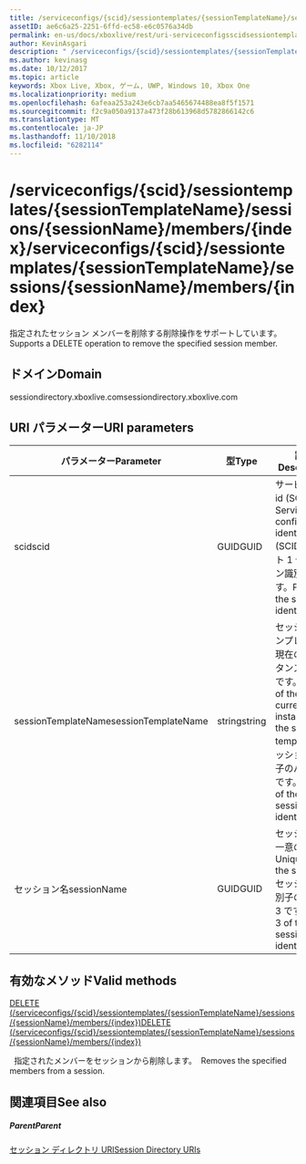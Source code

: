 ```yaml
---
title: /serviceconfigs/{scid}/sessiontemplates/{sessionTemplateName}/sessions/{sessionName}/members/{index}
assetID: ae6c6a25-2251-6ffd-ec58-e6c0576a34db
permalink: en-us/docs/xboxlive/rest/uri-serviceconfigsscidsessiontemplatessessiontemplatenamesessionnamemembersindex.html
author: KevinAsgari
description: " /serviceconfigs/{scid}/sessiontemplates/{sessionTemplateName}/sessions/{sessionName}/members/{index}"
ms.author: kevinasg
ms.date: 10/12/2017
ms.topic: article
keywords: Xbox Live, Xbox, ゲーム, UWP, Windows 10, Xbox One
ms.localizationpriority: medium
ms.openlocfilehash: 6afeaa253a243e6cb7aa5465674488ea8f5f1571
ms.sourcegitcommit: f2c9a050a9137a473f28b613968d5782866142c6
ms.translationtype: MT
ms.contentlocale: ja-JP
ms.lasthandoff: 11/10/2018
ms.locfileid: "6282114"
---
```

# <a name="serviceconfigsscidsessiontemplatessessiontemplatenamesessionssessionnamemembersindex"></a><span data-ttu-id="8d2d2-104">/serviceconfigs/{scid}/sessiontemplates/{sessionTemplateName}/sessions/{sessionName}/members/{index}</span><span class="sxs-lookup"><span data-stu-id="8d2d2-104">/serviceconfigs/{scid}/sessiontemplates/{sessionTemplateName}/sessions/{sessionName}/members/{index}</span></span>
<span data-ttu-id="8d2d2-105">指定されたセッション メンバーを削除する削除操作をサポートしています。</span><span class="sxs-lookup"><span data-stu-id="8d2d2-105">Supports a DELETE operation to remove the specified session member.</span></span>
<a id="ID4EO"></a>


## <a name="domain"></a><span data-ttu-id="8d2d2-106">ドメイン</span><span class="sxs-lookup"><span data-stu-id="8d2d2-106">Domain</span></span>
<span data-ttu-id="8d2d2-107">sessiondirectory.xboxlive.com</span><span class="sxs-lookup"><span data-stu-id="8d2d2-107">sessiondirectory.xboxlive.com</span></span>  
<a id="ID4ET"></a>


## <a name="uri-parameters"></a><span data-ttu-id="8d2d2-108">URI パラメーター</span><span class="sxs-lookup"><span data-stu-id="8d2d2-108">URI parameters</span></span>

| <span data-ttu-id="8d2d2-109">パラメーター</span><span class="sxs-lookup"><span data-stu-id="8d2d2-109">Parameter</span></span>| <span data-ttu-id="8d2d2-110">型</span><span class="sxs-lookup"><span data-stu-id="8d2d2-110">Type</span></span>| <span data-ttu-id="8d2d2-111">説明</span><span class="sxs-lookup"><span data-stu-id="8d2d2-111">Description</span></span>|
| --- | --- | --- |
| <span data-ttu-id="8d2d2-112">scid</span><span class="sxs-lookup"><span data-stu-id="8d2d2-112">scid</span></span>| <span data-ttu-id="8d2d2-113">GUID</span><span class="sxs-lookup"><span data-stu-id="8d2d2-113">GUID</span></span>| <span data-ttu-id="8d2d2-114">サービス構成 id (SCID)。</span><span class="sxs-lookup"><span data-stu-id="8d2d2-114">Service configuration identifier (SCID).</span></span> <span data-ttu-id="8d2d2-115">パート 1 セッション識別子です。</span><span class="sxs-lookup"><span data-stu-id="8d2d2-115">Part 1 of the session identifier.</span></span>|
| <span data-ttu-id="8d2d2-116">sessionTemplateName</span><span class="sxs-lookup"><span data-stu-id="8d2d2-116">sessionTemplateName</span></span>| <span data-ttu-id="8d2d2-117">string</span><span class="sxs-lookup"><span data-stu-id="8d2d2-117">string</span></span>| <span data-ttu-id="8d2d2-118">セッション テンプレートの現在のインスタンスの名前です。</span><span class="sxs-lookup"><span data-stu-id="8d2d2-118">Name of the current instance of the session template.</span></span> <span data-ttu-id="8d2d2-119">セッション識別子のパート 2 です。</span><span class="sxs-lookup"><span data-stu-id="8d2d2-119">Part 2 of the session identifier.</span></span>|
| <span data-ttu-id="8d2d2-120">セッション名</span><span class="sxs-lookup"><span data-stu-id="8d2d2-120">sessionName</span></span>| <span data-ttu-id="8d2d2-121">GUID</span><span class="sxs-lookup"><span data-stu-id="8d2d2-121">GUID</span></span>| <span data-ttu-id="8d2d2-122">セッションの一意の ID。</span><span class="sxs-lookup"><span data-stu-id="8d2d2-122">Unique ID of the session.</span></span> <span data-ttu-id="8d2d2-123">セッション識別子のパート 3 です。</span><span class="sxs-lookup"><span data-stu-id="8d2d2-123">Part 3 of the session identifier.</span></span>|

<a id="ID4EDC"></a>


## <a name="valid-methods"></a><span data-ttu-id="8d2d2-124">有効なメソッド</span><span class="sxs-lookup"><span data-stu-id="8d2d2-124">Valid methods</span></span>

[<span data-ttu-id="8d2d2-125">DELETE (/serviceconfigs/{scid}/sessiontemplates/{sessionTemplateName}/sessions/{sessionName}/members/{index})</span><span class="sxs-lookup"><span data-stu-id="8d2d2-125">DELETE (/serviceconfigs/{scid}/sessiontemplates/{sessionTemplateName}/sessions/{sessionName}/members/{index})</span></span>](uri-serviceconfigsscidsessiontemplatessessiontemplatenamesessionnamemembersindexdelete.md)

<span data-ttu-id="8d2d2-126">&nbsp;&nbsp;指定されたメンバーをセッションから削除します。</span><span class="sxs-lookup"><span data-stu-id="8d2d2-126">&nbsp;&nbsp;Removes the specified members from a session.</span></span>

<a id="ID4ENC"></a>


## <a name="see-also"></a><span data-ttu-id="8d2d2-127">関連項目</span><span class="sxs-lookup"><span data-stu-id="8d2d2-127">See also</span></span>

<a id="ID4EPC"></a>


##### <a name="parent"></a><span data-ttu-id="8d2d2-128">Parent</span><span class="sxs-lookup"><span data-stu-id="8d2d2-128">Parent</span></span>

[<span data-ttu-id="8d2d2-129">セッション ディレクトリ URI</span><span class="sxs-lookup"><span data-stu-id="8d2d2-129">Session Directory URIs</span></span>](atoc-reference-sessiondirectory.md)
